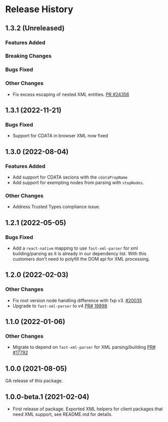 # Release History

## 1.3.2 (Unreleased)

### Features Added

### Breaking Changes

### Bugs Fixed

### Other Changes

- Fix excess escaping of nested XML entities. [PR #24356](https://github.com/Azure/azure-sdk-for-js/pull/24356)

## 1.3.1 (2022-11-21)

### Bugs Fixed

- Support for CDATA in browser XML now fixed

## 1.3.0 (2022-08-04)

### Features Added

- Add support for CDATA secions with the `cdataPropName`
- Add support for exempting nodes from parsing with `stopNodes`.

### Other Changes

- Address Trusted Types compliance issue.

## 1.2.1 (2022-05-05)

### Bugs Fixed

- Add a `react-native` mapping to use `fast-xml-parser` for xml building/parsing as it is already in our dependency list. With this customers don't need to polyfill the DOM api for XML processing.

## 1.2.0 (2022-02-03)

### Other Changes

- Fix root version node handling difference with fxp v3. [#20035](https://github.com/Azure/azure-sdk-for-js/pull/20035)
- Upgrade to `fast-xml-parser` to v4 [PR# 19898](https://github.com/Azure/azure-sdk-for-js/pull/19898)

## 1.1.0 (2022-01-06)

### Other Changes

- Migrate to depend on `fast-xml-parser` for XML parsing/building [PR# #17792](https://github.com/Azure/azure-sdk-for-js/pull/17792)

## 1.0.0 (2021-08-05)

GA release of this package.

## 1.0.0-beta.1 (2021-02-04)

- First release of package. Exported XML helpers for client packages that need XML support, see README.md for details.
